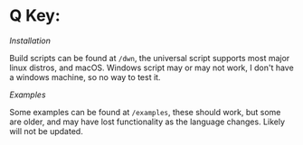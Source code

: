 # Q Key:

*Installation*

Build scripts can be found at `/dwn`, the universal script supports most major linux distros, and macOS. Windows script may or may not work, I don't have a windows machine, so no way to test it.

*Examples*

Some examples can be found at `/examples`, these should work, but some are older, and may have lost functionality as the language changes. Likely will not be updated.
